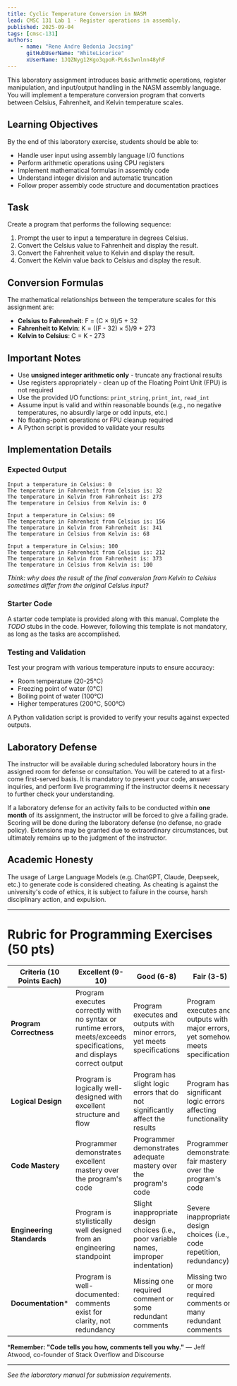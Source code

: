 ```yaml
---
title: Cyclic Temperature Conversion in NASM
lead: CMSC 131 Lab 1 - Register operations in assembly.
published: 2025-09-04
tags: [cmsc-131]
authors:
    - name: "Rene Andre Bedonia Jocsing"
      gitHubUserName: "WhiteLicorice"
      xUserName: 1JQZNyg12Kgo3qpoR-PL6sIwnlnn48yhF
---
```


This laboratory assignment introduces basic arithmetic operations, register manipulation, and input/output handling in the NASM assembly language. You will implement a temperature conversion program that converts between Celsius, Fahrenheit, and Kelvin temperature scales.

## Learning Objectives

By the end of this laboratory exercise, students should be able to:

- Handle user input using assembly language I/O functions
- Perform arithmetic operations using CPU registers
- Implement mathematical formulas in assembly code
- Understand integer division and automatic truncation
- Follow proper assembly code structure and documentation practices

## Task

Create a program that performs the following sequence:

1. Prompt the user to input a temperature in degrees Celsius.
2. Convert the Celsius value to Fahrenheit and display the result.
3. Convert the Fahrenheit value to Kelvin and display the result.
4. Convert the Kelvin value back to Celsius and display the result.

## Conversion Formulas

The mathematical relationships between the temperature scales for this assignment are:

- **Celsius to Fahrenheit**: F = (C × 9)/5 + 32
- **Fahrenheit to Kelvin**: K = ((F - 32) × 5)/9 + 273
- **Kelvin to Celsius**: C = K - 273

## Important Notes

- Use **unsigned integer arithmetic only** - truncate any fractional results
- Use registers appropriately - clean up of the Floating Point Unit (FPU) is not required
- Use the provided I/O functions: `print_string`, `print_int`, `read_int`
- Assume input is valid and within reasonable bounds (e.g., no negative temperatures, no absurdly large or odd inputs, etc.)
- No floating-point operations or FPU cleanup required
- A Python script is provided to validate your results

## Implementation Details

### Expected Output

```
Input a temperature in Celsius: 0  
The temperature in Fahrenheit from Celsius is: 32
The temperature in Kelvin from Fahrenheit is: 273
The temperature in Celsius from Kelvin is: 0

Input a temperature in Celsius: 69
The temperature in Fahrenheit from Celsius is: 156
The temperature in Kelvin from Fahrenheit is: 341
The temperature in Celsius from Kelvin is: 68

Input a temperature in Celsius: 100
The temperature in Fahrenheit from Celsius is: 212
The temperature in Kelvin from Fahrenheit is: 373
The temperature in Celsius from Kelvin is: 100
```

*Think: why does the result of the final conversion from Kelvin to Celsius sometimes differ from the original Celsius input?*

### Starter Code

A starter code template is provided along with this manual. Complete the *TODO* stubs in the code. However, following this template is not mandatory, as long as the tasks are accomplished.

### Testing and Validation

Test your program with various temperature inputs to ensure accuracy:

- Room temperature (20-25°C)
- Freezing point of water (0°C)
- Boiling point of water (100°C)
- Higher temperatures (200°C, 500°C)

A Python validation script is provided to verify your results against expected outputs.

## Laboratory Defense

The instructor will be available during scheduled laboratory hours in the assigned room for defense or consultation. You will be catered to at a first-come first-served basis. It is mandatory to present your code, answer inquiries, and perform live programming if the instructor deems it necessary to further check your understanding.

If a laboratory defense for an activity fails to be conducted within **one month** of its assignment, the instructor will be forced to give a failing grade. Scoring will be done during the laboratory defense (no defense, no grade policy). Extensions may be granted due to extraordinary circumstances, but ultimately remains up to the judgment of the instructor.

## Academic Honesty

The usage of Large Language Models (e.g. ChatGPT, Claude, Deepseek, etc.) to generate code is considered cheating. As cheating is against the university's code of ethics, it is subject to failure in the course, harsh disciplinary action, and expulsion.

---

# Rubric for Programming Exercises (50 pts)

| **Criteria (10 Points Each)** | **Excellent (9-10)** | **Good (6-8)** | **Fair (3-5)** | **Poor (0-2)** |
|---|---|---|---|---|
| **Program Correctness** | Program executes correctly with no syntax or runtime errors, meets/exceeds specifications, and displays correct output | Program executes and outputs with minor errors, yet meets specifications | Program executes and outputs with major errors, yet somehow meets specifications | Program does not execute or does not meet specs |
| **Logical Design** | Program is logically well-designed with excellent structure and flow | Program has slight logic errors that do not significantly affect the results | Program has significant logic errors affecting functionality | Program logic is fundamentally incorrect |
| **Code Mastery** | Programmer demonstrates excellent mastery over the program's code | Programmer demonstrates adequate mastery over the program's code | Programmer demonstrates fair mastery over the program's code | Programmer demonstrates poor mastery over the program's code |
| **Engineering Standards** | Program is stylistically well designed from an engineering standpoint | Slight inappropriate design choices (i.e., poor variable names, improper indentation) | Severe inappropriate design choices (i.e., code repetition, redundancy) | Program is poorly written |
| **Documentation*** | Program is well-documented: comments exist for clarity, not redundancy | Missing one required comment or some redundant comments | Missing two or more required comments or many redundant comments | Most documentation missing or most documentation is redundant |

***Remember: "Code tells you how, comments tell you why."** — Jeff Atwood, co-founder of Stack Overflow and Discourse

---

*See the laboratory manual for submission requirements.*